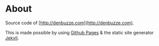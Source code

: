 About
=====

Source code of [http://denbuzze.com](http://denbuzze.com).

This is made possible by using [Github Pages](http://pages.github.com) & the static site generator [Jekyll](https://github.com/mojombo/jekyll).